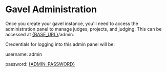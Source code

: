 # Gavel Administration

Once you create your gavel instance, you'll need to access the administration panel to manage judges, projects, and judging. This can be accessed at [{BASE_URL}](/deploy/configuration/#base-url)/admin.

Credentials for logging into this admin panel will be:


username: admin

password: [{ADMIN_PASSWORD}](/deploy/configuration/#admin-password)
